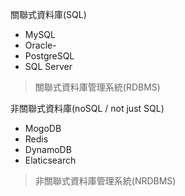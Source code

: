 關聯式資料庫(SQL)

- MySQL
- Oracle-
- PostgreSQL
- SQL Server
>  關聯式資料庫管理系統(RDBMS)

非關聯式資料庫(noSQL / not just SQL)

- MogoDB
- Redis
- DynamoDB
- Elaticsearch
> 非關聯式資料庫管理系統(NRDBMS)

